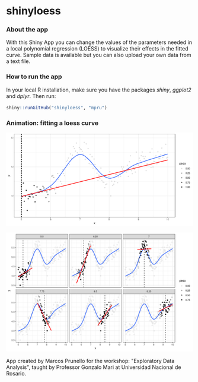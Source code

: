 # shinyloess

### About the app

With this Shiny App you can change the values of the parameters needed in a local polynomial regression (LOESS) to visualize their effects in the fitted curve. Sample data is available but you can also upload your own data from a text file.

### How to run the app

In your local R installation, make sure you have the packages *shiny*, *ggplot2* and *dplyr*. Then run:

```r
shiny::runGitHub("shinyloess", "mpru") 
```

### Animation: fitting a loess curve

<p align="center">
  <img src="www/loess1.gif">
</p>

<p align="center">
  <img src="www/loess2.png">
</p>

App created by Marcos Prunello for the workshop: "Exploratory Data Analysis", taught by Professor Gonzalo Mari at Universidad Nacional de Rosario.